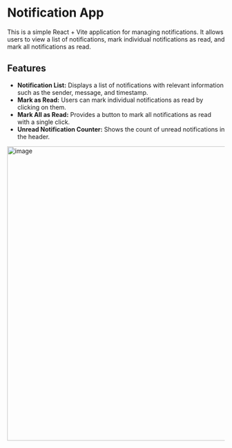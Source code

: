 # Notification App

This is a simple React + Vite application for managing notifications. It allows users to view a list of notifications, mark individual notifications as read, and mark all notifications as read.

## Features

- **Notification List:** Displays a list of notifications with relevant information such as the sender, message, and timestamp.
- **Mark as Read:** Users can mark individual notifications as read by clicking on them.
- **Mark All as Read:** Provides a button to mark all notifications as read with a single click.
- **Unread Notification Counter:** Shows the count of unread notifications in the header.

<img width="680" alt="image" src="https://github.com/MirunaHaidu/notifications-page/assets/110763663/8ae47080-68ab-4063-8f28-00c3c6dc0d1c">

